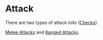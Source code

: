 # Attack

There are two types of attack rolls ([Checks](Check.md)).

[Melee Attacks](Melee%20Attack.md) and [Ranged Attacks](Ranged%20Attack.md).
